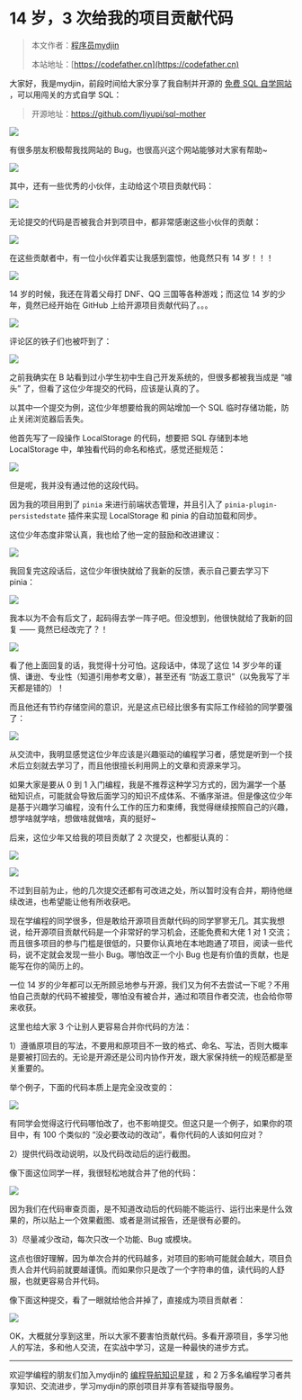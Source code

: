# 14 岁，3 次给我的项目贡献代码

> 本文作者：[程序员mydjin](https://yuyuanweb.feishu.cn/wiki/Abldw5WkjidySxkKxU2cQdAtnah)
>
> 本站地址：[https://codefather.cn](https://codefather.cn)

大家好，我是mydjin，前段时间给大家分享了我自制并开源的 [免费 SQL 自学网站](https://mp.weixin.qq.com/s?__biz=MzI1NDczNTAwMA==&mid=2247548697&idx=1&sn=4d230bca05ad245262a97abc268dda5a&chksm=e9c2d8eedeb551f87fee7660ad9a6953508792e2e9d595cbd5062171aeef95db2f228cab0345&token=34382397&lang=zh_CN&scene=21#wechat_redirect) ，可以用闯关的方式自学 SQL：

> 开源地址：https://github.com/liyupi/sql-mother

![](https://pic.yupi.icu/5563/202311081411302.png)

有很多朋友积极帮我找网站的 Bug，也很高兴这个网站能够对大家有帮助~

![](https://pic.yupi.icu/5563/202311081411264.png)

其中，还有一些优秀的小伙伴，主动给这个项目贡献代码：

![](https://pic.yupi.icu/5563/202311081411288.png)

无论提交的代码是否被我合并到项目中，都非常感谢这些小伙伴的贡献：

![](https://pic.yupi.icu/5563/202311081411260.png)

在这些贡献者中，有一位小伙伴着实让我感到震惊，他竟然只有 14 岁！！！

![](https://pic.yupi.icu/5563/202311081411310.png)

14 岁的时候，我还在背着父母打 DNF、QQ 三国等各种游戏；而这位 14 岁的少年，竟然已经开始在 GitHub 上给开源项目贡献代码了。。。

![](https://pic.yupi.icu/5563/202311081411255.png)

评论区的铁子们也被吓到了：

![](https://pic.yupi.icu/5563/202311081411771.png)

之前我确实在 B 站看到过小学生初中生自己开发系统的，但很多都被我当成是 “噱头” 了，但看了这位少年提交的代码，应该是认真的了。

以其中一个提交为例，这位少年想要给我的网站增加一个 SQL 临时存储功能，防止关闭浏览器后丢失。

他首先写了一段操作 LocalStorage 的代码，想要把 SQL 存储到本地 LocalStorage 中，单独看代码的命名和格式，感觉还挺规范：

![](https://pic.yupi.icu/5563/202311081411815.png)

但是呢，我并没有通过他的这段代码。

因为我的项目用到了 `pinia` 来进行前端状态管理，并且引入了 `pinia-plugin-persistedstate` 插件来实现 LocalStorage 和 pinia 的自动加载和同步。

这位少年态度非常认真，我也给了他一定的鼓励和改进建议：

![](https://pic.yupi.icu/5563/202311081411864.png)

我回复完这段话后，这位少年很快就给了我新的反馈，表示自己要去学习下 pinia：

![](https://pic.yupi.icu/5563/202311081411031.png)

我本以为不会有后文了，起码得去学一阵子吧。但没想到，他很快就给了我新的回复 —— 竟然已经改完了？！

![](https://pic.yupi.icu/5563/202311081411134.png)

看了他上面回复的话，我觉得十分可怕。这段话中，体现了这位 14 岁少年的谨慎、谦逊、专业性（知道引用参考文章），甚至还有 “防返工意识”（以免我写了半天都是错的）！

而且他还有节约存储空间的意识，光是这点已经比很多有实际工作经验的同学要强了：

![](https://pic.yupi.icu/5563/202311081411769.png)

从交流中，我明显感觉这位少年应该是兴趣驱动的编程学习者，感觉是听到一个技术后立刻就去学习了，而且他很擅长利用网上的文章和资源来学习。

如果大家是要从 0 到 1 入门编程，我是不推荐这种学习方式的，因为漏学一个基础知识点，可能就会导致后面学习的知识不成体系、不循序渐进。但是像这位少年是基于兴趣学习编程，没有什么工作的压力和束缚，我觉得继续按照自己的兴趣，想学啥就学啥，想做啥就做啥，真的挺好~

后来，这位少年又给我的项目贡献了 2 次提交，也都挺认真的：

![](https://pic.yupi.icu/5563/202311081411373.png)

![](https://pic.yupi.icu/5563/202311081411921.png)

不过到目前为止，他的几次提交还都有可改进之处，所以暂时没有合并，期待他继续改进，也希望能让他有所收获吧。

现在学编程的同学很多，但是敢给开源项目贡献代码的同学寥寥无几。其实我想说，给开源项目贡献代码是一个非常好的学习机会，还能免费和大佬 1 对 1 交流；而且很多项目的参与门槛是很低的，只要你认真地在本地跑通了项目，阅读一些代码，说不定就会发现一些小 Bug。哪怕改正一个小 Bug 也是有价值的贡献，也是能写在你的简历上的。

一位 14 岁的少年都可以无所顾忌地参与开源，我们又为何不去尝试一下呢？不用怕自己贡献的代码不被接受，哪怕没有被合并，通过和项目作者交流，也会给你带来收获。

这里也给大家 3 个让别人更容易合并你代码的方法：

1）遵循原项目的写法，不要用和原项目不一致的格式、命名、写法，否则大概率是要被打回去的。无论是开源还是公司内协作开发，跟大家保持统一的规范都是至关重要的。

举个例子，下面的代码本质上是完全没改变的：

![](https://pic.yupi.icu/5563/202311081411929.png)

有同学会觉得这行代码哪怕改了，也不影响提交。但这只是一个例子，如果你的项目中，有 100 个类似的 “没必要改动的改动”，看你代码的人该如何应对？

2）提供代码改动说明，以及代码改动后的运行截图。

像下面这位同学一样，我很轻松地就合并了他的代码：

![](https://pic.yupi.icu/5563/202311081411005.png)

因为我们在代码审查页面，是不知道改动后的代码能不能运行、运行出来是什么效果的，所以贴上一个效果截图、或者是测试报告，还是很有必要的。

3）尽量减少改动，每次只改一个功能、Bug 或模块。

这点也很好理解，因为单次合并的代码越多，对项目的影响可能就会越大，项目负责人合并代码前就要越谨慎。而如果你只是改了一个字符串的值，读代码的人舒服，也就更容易合并代码。

像下面这种提交，看了一眼就给他合并掉了，直接成为项目贡献者：

![](https://pic.yupi.icu/5563/202311081411086.png)

OK，大概就分享到这里，所以大家不要害怕贡献代码。多看开源项目，多学习他人的写法，多和他人交流，在实战中学习，这是一种最快的进步方式。



------


欢迎学编程的朋友们加入mydjin的 [编程导航知识星球](https://mp.weixin.qq.com/s?__biz=MzI1NDczNTAwMA==&mid=2247539132&idx=2&sn=45af016dee0c03491750f76ba8fdbd25&chksm=e9c2be4bdeb5375d3253155b4053263109a631620b7cb9074e2fe1b4a5b1604ef92c522b606e&token=292259508&lang=zh_CN&scene=21#wechat_redirect) ，和 2 万多名编程学习者共享知识、交流进步，学习mydjin的原创项目并享有答疑指导服务。